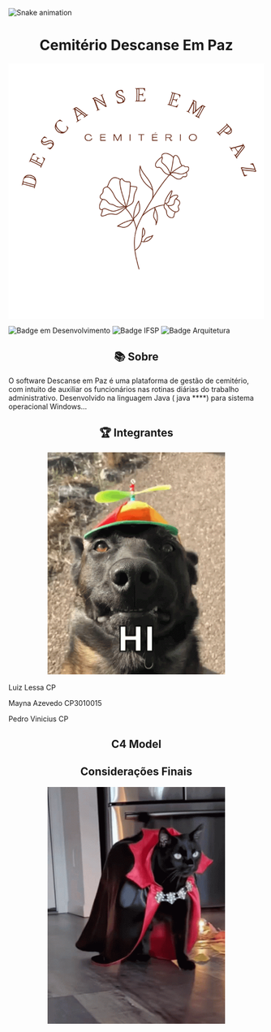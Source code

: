 ![Snake animation](https://github.com/seu-usuário-aqui/seu-usuário-aqui/blob/output/github-contribution-grid-snake.svg)
<h1 align="center"> Cemitério Descanse Em Paz</h1>

<p align="center"><img align="center" src="logo cemiterio.png"></p>

![Badge em Desenvolvimento](http://img.shields.io/static/v1?label=STATUS&message=EM%20DESENVOLVIMENTO&color=GREEN&style=for-the-badge)
![Badge IFSP](http://img.shields.io/static/v1?label=FACULDADE&message=IFSP&color=BLUE&style=for-the-badge)
![Badge Arquitetura](http://img.shields.io/static/v1?label=CURSO&message=ARQUITETURA%20DE%20SOFTWARE&color=RED&style=for-the-badge)


<h2 align="center">📚 Sobre</h2>
O software Descanse em Paz é uma plataforma de gestão de cemitério, com intuito de auxiliar os funcionários nas rotinas diárias do trabalho administrativo. Desenvolvido na linguagem Java ( java ****) para sistema operacional Windows...

<h2 align="center">🏆 Integrantes </h2>
<p align="center">
  <img src="dog-smile.gif" width="350">
</p>
<p>Luiz Lessa CP</p>
<p>Mayna Azevedo CP3010015</p>
<p>Pedro Vinicius CP</p>

<h2 align="center">C4 Model</h2>

<h2 align="center">Considerações Finais</h2>
<p align="center">
  <img src="costume-pet.gif" width="350">
</p>

